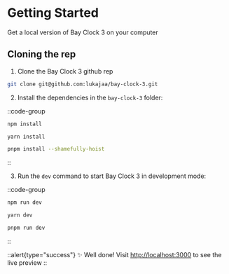 # Getting Started

Get a local version of Bay Clock 3 on your computer

## Cloning the rep

1. Clone the Bay Clock 3 github rep

```bash [npx]
git clone git@github.com:lukajaa/bay-clock-3.git
```

2. Install the dependencies in the `bay-clock-3` folder:

::code-group

  ```bash [npm]
  npm install
  ```

  ```bash [yarn]
  yarn install
  ```

  ```bash [pnpm]
  pnpm install --shamefully-hoist
  ```

::

3. Run the `dev` command to start Bay Clock 3 in development mode:

::code-group

```bash [npm]
npm run dev
```

```bash [yarn]
yarn dev
```

```bash [pnpm]
pnpm run dev
```

::

::alert{type="success"}
✨ Well done! Visit <http://localhost:3000> to see the live preview
::

